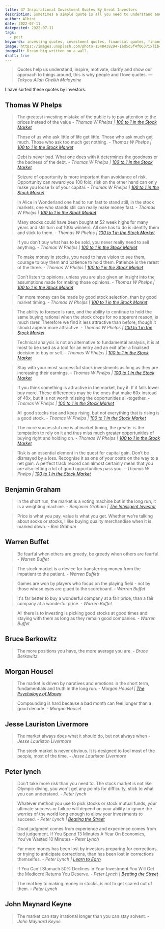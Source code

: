 ```yaml
---
title: 37 Inspirational Investment Quotes By Great Investors
description: Sometimes a simple quote is all you need to understand and motivate you. All these quotes come from great investors. They have more than once proven themselves.
author: Albini
date: 2022-07-11
dateposted: 2022-07-11
tags:
  - post
keywords: investing quotes, investment quotes, financial quotes, financial youtube videos, best financial youtube channel
image: https://images.unsplash.com/photo-1548438294-1ad5d5f4f063?ixlib=rb-1.2.1&ixid=MnwxMjA3fDB8MHxwaG90by1wYWdlfHx8fGVufDB8fHx8&auto=format&fit=crop&w=872&q=80
imageAlt: Dream big written on a wall.
draft: true
---
```


<blockquote>
Quotes help us understand, inspire, motivate, clarify and show our approach to things around, this is why people and I love quotes.
<cite>— Takyou Allah Cheikh Malaynine</cite>
</blockquote>

I have sorted these quotes by investors.

## Thomas W Phelps

<blockquote cite="https://www.goodreads.com/book/show/25225992-100-to-1-in-the-stock-market">
The greatest investing mistake of the public is to pay attention to the prices instead of the value
<cite>- Thomas W Phelps | <a href="https://www.goodreads.com/book/show/25225992-100-to-1-in-the-stock-market">100 to 1 in the Stock Market</a>
</cite>
</blockquote>

<blockquote cite="https://www.goodreads.com/book/show/25225992-100-to-1-in-the-stock-market">
Those of us who ask little of life get little. Those who ask much get much. Those who ask too much get nothing.
<cite>- Thomas W Phelps | <a href="https://www.goodreads.com/book/show/25225992-100-to-1-in-the-stock-market">100 to 1 in the Stock Market</a>
</cite>
</blockquote>

<blockquote cite="https://www.goodreads.com/book/show/25225992-100-to-1-in-the-stock-market">
Debt is never bad. What one does with it determines the goodness or the badness of the debt.
<cite>- Thomas W Phelps | <a href="https://www.goodreads.com/book/show/25225992-100-to-1-in-the-stock-market">100 to 1 in the Stock Market</a>
</cite>
</blockquote>

<blockquote cite="https://www.goodreads.com/book/show/25225992-100-to-1-in-the-stock-market">
Seizure of opportunity is more important than avoidance of risk. Opportunity can reward you 100 fold, risk on the other hand can only make you loose 1x of your capital.
<cite>- Thomas W Phelps | <a href="https://www.goodreads.com/book/show/25225992-100-to-1-in-the-stock-market">100 to 1 in the Stock Market</a>
</cite>
</blockquote>

<blockquote cite="https://www.goodreads.com/book/show/25225992-100-to-1-in-the-stock-market">
In Alice in Wonderland one had to run fast to stand still, in the stock markets, one who stands still can really make money fast.
<cite>- Thomas W Phelps | <a href="https://www.goodreads.com/book/show/25225992-100-to-1-in-the-stock-market">100 to 1 in the Stock Market</a>
</cite>
</blockquote>

<blockquote cite="https://www.goodreads.com/book/show/25225992-100-to-1-in-the-stock-market">
Many stocks could have been bought at 52 week highs for many years and still turn out 100x winners. All one has to do is identify them and stick to them.
<cite>- Thomas W Phelps | <a href="https://www.goodreads.com/book/show/25225992-100-to-1-in-the-stock-market">100 to 1 in the Stock Market</a>
</cite>
</blockquote>

<blockquote cite="https://www.goodreads.com/book/show/25225992-100-to-1-in-the-stock-market">
If you don’t buy what has to be sold, you never really need to sell anything.
<cite>- Thomas W Phelps | <a href="https://www.goodreads.com/book/show/25225992-100-to-1-in-the-stock-market">100 to 1 in the Stock Market</a>
</cite>
</blockquote>

<blockquote cite="https://www.goodreads.com/book/show/25225992-100-to-1-in-the-stock-market">
To make money in stocks, you need to have vision to see them, courage to buy them and patience to hold them. Patience is the rarest of the three.
<cite>- Thomas W Phelps | <a target="_blank" href="https://www.goodreads.com/book/show/25225992-100-to-1-in-the-stock-market">100 to 1 in the Stock Market</a>
</cite>
</blockquote>

<blockquote cite="https://www.goodreads.com/book/show/25225992-100-to-1-in-the-stock-market">
Don’t listen to opinions, unless you are also given an insight into the assumptions made for making those opinions.
<cite>- Thomas W Phelps | <a target="_blank" href="https://www.goodreads.com/book/show/25225992-100-to-1-in-the-stock-market">100 to 1 in the Stock Market</a>
</cite>
</blockquote>

<blockquote cite="https://www.goodreads.com/book/show/25225992-100-to-1-in-the-stock-market">
Far more money can be made by good stock selection, than by good market timing.
<cite>- Thomas W Phelps | <a target="_blank" href="https://www.goodreads.com/book/show/25225992-100-to-1-in-the-stock-market">100 to 1 in the Stock Market</a>
</cite>
</blockquote>

<blockquote cite="https://www.goodreads.com/book/show/25225992-100-to-1-in-the-stock-market">
The ability to foresee is rare, and the ability to continue to hold the same buying rational when the stock drops for no apparent reason, is much rarer. Therefore we find it less attractive than before, though it should appear more attractive.
<cite>- Thomas W Phelps | <a target="_blank" href="https://www.goodreads.com/book/show/25225992-100-to-1-in-the-stock-market">100 to 1 in the Stock Market</a>
</cite>
</blockquote>

<blockquote cite="https://www.goodreads.com/book/show/25225992-100-to-1-in-the-stock-market">
Technical analysis is not an alternative to fundamental analysis, it is at most to be used as a tool for an entry and an exit after a finalised decision to buy or sell.
<cite>- Thomas W Phelps | <a target="_blank" href="https://www.goodreads.com/book/show/25225992-100-to-1-in-the-stock-market">100 to 1 in the Stock Market</a>
</cite>
</blockquote>

<blockquote cite="https://www.goodreads.com/book/show/25225992-100-to-1-in-the-stock-market">
Stay with your most successful stock investments as long as they are increasing their earnings.
<cite>- Thomas W Phelps | <a target="_blank" href="https://www.goodreads.com/book/show/25225992-100-to-1-in-the-stock-market">100 to 1 in the Stock Market</a>
</cite>
</blockquote>

<blockquote cite="https://www.goodreads.com/book/show/25225992-100-to-1-in-the-stock-market">
If you think something is attractive in the market, buy it. If it falls lower buy more. These differences may be the ones that make 60x instead of 40x, but it is not worth missing the opportunities all-together.
<cite>- Thomas W Phelps | <a target="_blank" href="https://www.goodreads.com/book/show/25225992-100-to-1-in-the-stock-market">100 to 1 in the Stock Market</a>
</cite>
</blockquote>

<blockquote cite="https://www.goodreads.com/book/show/25225992-100-to-1-in-the-stock-market">
All good stocks rise and keep rising, but not everything that is rising is a good stock.
<cite>- Thomas W Phelps | <a target="_blank" href="https://www.goodreads.com/book/show/25225992-100-to-1-in-the-stock-market">100 to 1 in the Stock Market</a>
</cite>
</blockquote>

<blockquote cite="https://www.goodreads.com/book/show/25225992-100-to-1-in-the-stock-market">
The more successful one is at market timing, the greater is the temptation to rely on it and thus miss much greater opportunities of buying right and holding on.
<cite>- Thomas W Phelps | <a target="_blank" href="https://www.goodreads.com/book/show/25225992-100-to-1-in-the-stock-market">100 to 1 in the Stock Market</a>
</cite>
</blockquote>

<blockquote cite="https://www.goodreads.com/book/show/25225992-100-to-1-in-the-stock-market">
Risk is an essential element in the quest for capital gain. Don’t be dismayed by a loss. Recognise it as one of your costs on the way to a net gain. A perfect track record can almost certainly mean that you are also letting a lot of good opportunities pass you.
<cite>- Thomas W Phelps | <a target="_blank" href="https://www.goodreads.com/book/show/25225992-100-to-1-in-the-stock-market">100 to 1 in the Stock Market</a>
</cite>
</blockquote>

<!-- Book: 100 to 1 in the Stock Market: A Distinguished Security Analyst Tells How to Make More of Your Investment Opportunities -->

## Benjamin Graham

<blockquote cite="https://sv.wikipedia.org/wiki/The_Intelligent_Investor">
In the short run, the market is a voting machine but in the long run, it is a weighting machine.
<cite>- Benjamin Graham | <a target="_blank" href="https://sv.wikipedia.org/wiki/The_Intelligent_Investor">The Intelligent Investor</a>
</cite>
</blockquote>

<blockquote>
Price is what you pay, value is what you get. Whether we're talking about socks or stocks, I like buying quality merchandise when it is marked down.
<cite>- Ben Graham</cite>
</blockquote>

## Warren Buffet

<blockquote>
Be fearful when others are greedy, be greedy when others are fearful.
<cite>- Warren Buffet</cite>
</blockquote>

<blockquote>
The stock market is a device for transferring money from the impatient to the patient.
<cite>- Warren Buffett</cite>
</blockquote>

<blockquote>
Games are won by players who focus on the playing field - not by those whose eyes are glued to the scoreboard.
<cite>- Warren Buffet</cite>
</blockquote>

<blockquote>
It's far better to buy a wonderful company at a fair price, than a fair company at a wonderful price.
<cite>- Warren Buffet</cite>
</blockquote>

<blockquote>
All there is to investing is picking good stocks at good times and staying with them as long as they remain good companies.
<cite>- Warren Buffet</cite>
</blockquote>

## Bruce Berkowitz
<blockquote>
The more positions you have, the more average you are.
<cite>- Bruce Berkowitz</cite>
</blockquote>

<!-- Book?? -->

## Morgan Housel

<blockquote cite="">
The market is driven by naratives and emotions in the short term, fundamentials and truth in the long run.
<cite>- Morgan Housel | <a target="_blank" href="">The Psychology of Money</a>
</cite>
</blockquote>

<blockquote>
Compounding is hard because a bad month can feel longer than a good decade.
<cite>- Morgan Housel</cite>
</blockquote>

## Jesse Lauriston Livermore

<blockquote>
The market always does what it should do, but not always when
<cite>- Jesse Lauriston Livermore</cite>
</blockquote>

<blockquote>
The stock market is never obvious. It is designed to fool most of the people, most of the time.
<cite>- Jesse Lauriston Livermore</cite>
</blockquote>

<!-- <blockquote>
You can’t become a great investor overnight because the most important lessons can’t be taught. They have to be experienced.
<cite>- Ian Cassel</cite>
</blockquote> -->

## Peter lynch

<blockquote>
Don't take more risk than you need to. The stock market is not like Olympic diving, you won't get any points for difficulty, stick to what you can understand.
<cite>- Peter lynch</cite>
</blockquote>

<blockquote cite="https://www.goodreads.com/book/show/762464.Beating_the_Street">
Whatever method you use to pick stocks or stock mutual funds, your ultimate success or failure will depend on your ability to ignore the worries of the world long enough to allow your investments to succeed.
<cite>- Peter Lynch | <a target="_blank" href="https://www.goodreads.com/book/show/762464.Beating_the_Street">Beating the Street</a></cite>
</blockquote>

<blockquote>
Good judgment comes from experience and experience comes from bad judgement.
If You Spend 13 Minutes A Year On Economics, You’ve Wasted 10 Minutes
<cite>- Peter Lynch</cite>
</blockquote>

<blockquote cite="https://www.goodreads.com/book/show/817589.Learn_to_Earn">
Far more money has been lost by investors preparing for corrections, or trying to anticipate corrections, than has been lost in corrections themselfes.
<cite>- Peter Lynch | <a target="_blank" href="https://www.goodreads.com/book/show/817589.Learn_to_Earn">Learn to Earn</a>
</cite>
</blockquote>

<blockquote cite="https://www.goodreads.com/book/show/762464.Beating_the_Street">
If You Can't Stomach 50% Declines in Your Investment You Will Get the Mediocre Returns You Deserve.
<cite>- Peter Lynch | <a target="_blank" href="https://www.goodreads.com/book/show/762464.Beating_the_Street">Beating the Street</a></cite>
</blockquote>

<blockquote>
The real key to making money in stocks, is not to get scared out of them.
<cite>- Peter Lynch</cite>
</blockquote>

## John Maynard Keyne

<blockquote>
The market can stay irrational longer than you can stay solvent.
<cite>- John Maynard Keyne</cite>
</blockquote>

<!-- Many books. -->
